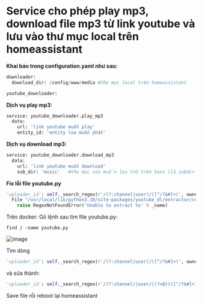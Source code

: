 ﻿# Service cho phép play mp3, download file mp3 từ link youtube và lưu vào thư mục local trên homeassistant
**Khai báo trong configuration.yaml như sau:**

```python
downloader:
  download_dir: /config/www/media #thư mục local trên homeassistant

youtube_downloader:
```
**Dịch vụ play mp3:**

```python
service: youtube_downloader.play_mp3
  data:
    url: 'link youtube muốn play'
    entity_id: 'entity loa muốn phát'
```

**Dịch vụ download mp3:**

```python
service: youtube_downloader.download_mp3
  data:
    url: 'link youtube muốn download'
    sub_dir: 'music'   #thư mục con muốn lưu trữ trên hass (là subdir của thư mục download_dir khai báo trong file configuration.yaml
```

**Fix lỗi file youtube.py**
```python
'uploader_id': self._search_regex(r'/(?:channel|user)/([^/?&#]+)', owner_profile_url, 'uploader id') if owner_profile_url else None,
  File "/usr/local/lib/python3.10/site-packages/youtube_dl/extractor/common.py", line 1012, in _search_regex
    raise RegexNotFoundError('Unable to extract %s' % _name)
```

Trên docker:
Gõ lệnh sau tìm file youtube.py:
```linux
find / -name youtube.py
```

![image](https://user-images.githubusercontent.com/5145311/222424246-896ab8f1-3d7d-48af-a932-087902c0eedb.png)

Tìm dòng
```python
'uploader_id': self._search_regex(r'/(?:channel|user)/([^/?&#]+)', owner_profile_url, 'uploader id') if owner_profile_url else None,
```

và sửa thành:
```python
'uploader_id': self._search_regex(r'/(?:channel/|user/|(?=@))([^/?&#]+)', owner_profile_url, 'uploader id', default=None),
```

Save file rồi reboot lại homeassistant
